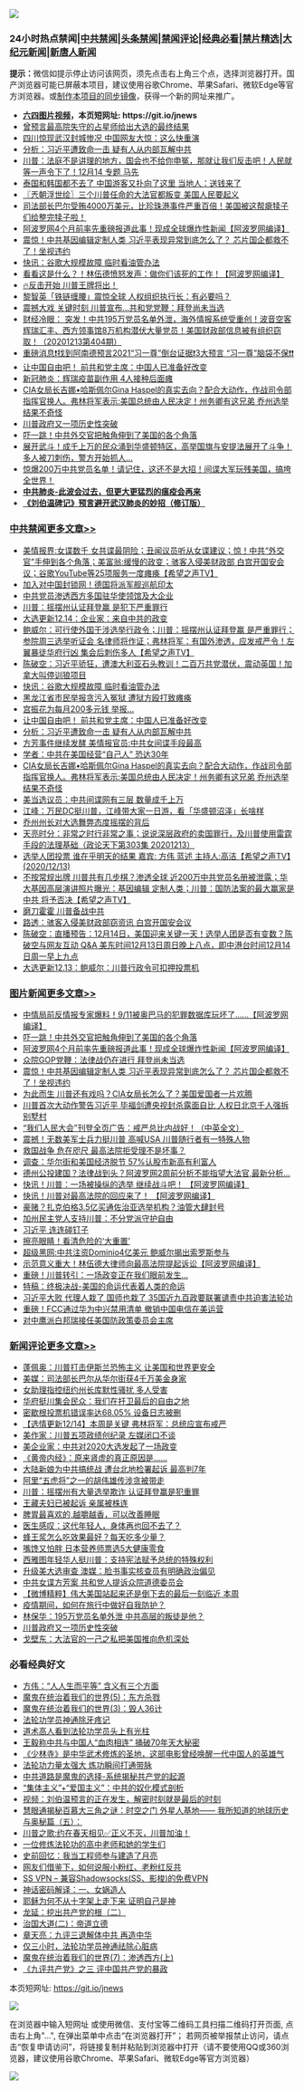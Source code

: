 ![](https://raw.githubusercontent.com/fqnews/bnews/master/64photo/fqnews-qr.jpg)

<div id="tt">
<h3>24小时热点禁闻|<a href="#%E4%B8%AD%E5%85%B1%E7%A6%81%E9%97%BB%E6%9B%B4%E5%A4%9A%E6%96%87%E7%AB%A0">中共禁闻</a>|<a href="#%E5%9B%BE%E7%89%87%E6%96%B0%E9%97%BB%E6%9B%B4%E5%A4%9A%E6%96%87%E7%AB%A0">头条禁闻</a>|<a href="#%E6%96%B0%E9%97%BB%E8%AF%84%E8%AE%BA%E6%9B%B4%E5%A4%9A%E6%96%87%E7%AB%A0">禁闻评论|<a href="#%E5%BF%85%E7%9C%8B%E7%BB%8F%E5%85%B8%E5%A5%BD%E6%96%87">经典必看|<a href="/video.md#%E7%A6%81%E7%89%87%E7%B2%BE%E9%80%89">禁片精选</a>|<a href="https://github.com/fqnews/djy/blob/master/gb/nf1351518.md#1">大纪元新闻</a>|<a href="https://github.com/fqnews/ntdtv/blob/master/gb/prog204.md#1">新唐人新闻</a></h3>
<div><b>提示：</b>微信如提示停止访问该网页，须先点击右上角三个点，选择浏览器打开。国产浏览器可能已屏蔽本项目，建议使用谷歌Chrome、苹果Safari、微软Edge等官方浏览器。或<a href="https://github.com/fqnews/bnews/blob/master/%E5%88%B6%E4%BD%9Cgit%E7%A6%81%E9%97%BB%E9%95%9C%E5%83%8F.md">制作本项目的同步镜像</a>，获得一个新的网址来推广。</div>
<ul>
<li><b><a href="http://d1.bdrive.tk/64.mp4" target="_blank">六四图片视频</a>，本页短网址: https://git.io/jnews</b></li>
<li><a href="/comments/20201214/1447307.md">曾预言最高院失守的占星师给出大选的最终结果</a></li>
<li><a href="/worldnews/20201214/1447243.md">四川惊现武汉封城惨况 中国网友大惊：这么快重演</a></li>
<li><a href="/cbnews/20201214/1447552.md">分析：习近平遭致命一击 疑有人从内部瓦解中共</a></li>
<li><a href="/bannedvideo/20201214/1447266.md">川普：法庭不是讲理的地方，国会也不给你申冤，那就让我们反击吧！人民就等一声令下了！12月14 专题  马先</a></li>
<li><a href="/funmedia/20201214/1447295.md">泰国和韩国都不去了 中国游客又扑向了这里 当地人：送钱来了</a></li>
<li><a href="/ssgc/20201214/1447244.md">〖兲朝浮世绘〗三个川普任命的大法官都叛变 美国人民要起义</a></li>
<li><a href="/bannedvideo/20201214/1447640.md">司法部长巴尔受贿4000万美元，比珍珠港事件严重百倍！美国被这帮瘪犊子们给整完犊子啦！</a></li>
<li><a href="/topimagenews/20201214/1447438.md">阿波罗网4个月前率先重磅报道此事！现成全球爆炸性新闻【阿波罗网编译】</a></li>
<li><a href="/topimagenews/20201214/1447268.md">震惊！中共基因编辑定制人类 习近平表现异常到底怎么了？ 芯片国企都救不了！坐视违约</a></li>
<li><a href="/cbnews/20201214/1447616.md">快讯：谷歌大规模故障 临时看油管办法</a></li>
<li><a href="/cnnews/20201214/1447530.md">看看这是什么？！林伍德愤怒发声：做你们该死的工作！【阿波罗网编译】</a></li>
<li><a href="/taiwannews/20201214/1447516.md">🔥反击开始 川普王牌将出！</a></li>
<li><a href="/cnnews/20201214/1447383.md">黎智英「铁链缠腰」震惊全球 人权组织执行长：有必要吗？</a></li>
<li><a href="/cnnews/20201214/1447626.md">震撼大戏 关键时刻 川普宣布...共和党党鞭：拜登尚未当选</a></li>
<li><a href="/bannedvideo/20201214/1447276.md">财经冷眼：  突发！中共195万党员名单外泄，海外情报系统受重创！波音空客辉瑞汇丰、西方领事馆8万机构潜伏大量党员！美国财政部信息被有组织窃取！（20201213第404期）</a></li>
<li><a href="/bannedvideo/20201214/1447342.md">重磅消息❗找到阿南德预言2021“习一尊”倒台证据❗3大预言 “习一尊”脑袋不保❗❗</a></li>
<li><a href="/cbnews/20201214/1447560.md">让中国自由吧！ 前共和党主席：中国人已准备好改变</a></li>
<li><a href="/cnnews/20201214/1447240.md">新冠肺炎：辉瑞疫苗副作用 4人接种后面瘫</a></li>
<li><a href="/cbnews/20201214/1447489.md">CIA女局长吉娜•哈斯佩尔Gina Haspel的真实去向？配合大动作，作战司令部指挥官换人。弗林将军表示:美国总统由人民决定！州务卿有这兄弟 乔州选举结果不奇怪</a></li>
<li><a href="/comments/20201214/1447401.md">川普政府又一项历史性突破</a></li>
<li><a href="/topimagenews/20201214/1447551.md">吓一跳！中共外交官把触角伸到了美国的各个角落</a></li>
<li><a href="/comments/20201214/1447222.md">展开武斗！成千上万的民众涌到华盛顿特区，高举国旗与安提法展开了斗争！多人被刀刺伤，警方开始抓人…</a></li>
<li><a href="/bannedvideo/20201214/1447293.md">惊爆200万中共党员名单！请记住，这还不是大招！间谍大军玩残美国，搞垮全世界！</a></li>
<li><b><a href="/comments/20200211/1275071.md" target="_blank">中共肺炎-此波会过去，但更大更猛烈的瘟疫会再来</a></b></li>
<li><b><a href="/comments/20200207/1272816.md" target="_blank">《刘伯温碑记》预言避开武汉肺炎的妙招（修订版）</a></b></li>
</ul>
</div>

<div class="catlist">
<h3><a href="/cbnews/" target="_blank">中共禁闻</a><span><a href="/cbnews/" target="_blank" rel="nofollow">更多文章>></a></span></h3>
<ul>
<li><a href="/cbnews/20201215/1447758.md" target="_blank">美情报界:女谍数千 女共谍最阴险；丑闻议员听从女谍建议；惊！中共“外交官”手伸到各个角落；美富翁:缓慢的政变；骇客入侵美财政部 白宫开国安会议；谷歌YouTube等25项服务一度瘫痪【希望之声TV】</a></li>
<li><a href="/cbnews/20201214/1447723.md" target="_blank">加入对中国封锁网！德国将派军舰巡航印太</a></li>
<li><a href="/cbnews/20201214/1447672.md" target="_blank">中共党员渗透西方多国驻华使领馆及大企业</a></li>
<li><a href="/cbnews/20201214/1447663.md" target="_blank">川普：摇摆州认证拜登赢 是犯下严重罪行</a></li>
<li><a href="/cbnews/20201214/1447662.md" target="_blank">大选更新12.14：企业家：来自中共的政变</a></li>
<li><a href="/cbnews/20201214/1447655.md" target="_blank">鲍威尔：可行使外国干涉选举行政令；川普：摇摆州认证拜登赢 是严重罪行；参院周三选举听证会 名律师将作证；弗林将军：有国外渗透，应发戒严令！左翼暴徒华府行凶 集会后刺伤多人【希望之声TV】</a></li>
<li><a href="/cbnews/20201214/1447636.md" target="_blank">陈破空：习近平骄狂，遭澳大利亚石头教训！二百万共党潜伏，震动英国！加拿大叫停训狼项目</a></li>
<li><a href="/cbnews/20201214/1447616.md" target="_blank">快讯：谷歌大规模故障 临时看油管办法</a></li>
<li><a href="/cbnews/20201214/1447590.md" target="_blank">黑龙江省市民举报贪污入冤狱 遭狱方殴打致瘫痪</a></li>
<li><a href="/cbnews/20201214/1447571.md" target="_blank">宫振花为每月200多元钱 举报…</a></li>
<li><a href="/cbnews/20201214/1447560.md" target="_blank">让中国自由吧！ 前共和党主席：中国人已准备好改变</a></li>
<li><a href="/cbnews/20201214/1447552.md" target="_blank">分析：习近平遭致命一击 疑有人从内部瓦解中共</a></li>
<li><a href="/cbnews/20201214/1447522.md" target="_blank">方芳事件继续发酵 美情报官员:中共女间谍手段最高</a></li>
<li><a href="/cbnews/20201214/1447505.md" target="_blank">学者：中共在美国经营“自己人” 恐达30年</a></li>
<li><a href="/cbnews/20201214/1447489.md" target="_blank">CIA女局长吉娜•哈斯佩尔Gina Haspel的真实去向？配合大动作，作战司令部指挥官换人。弗林将军表示:美国总统由人民决定！州务卿有这兄弟 乔州选举结果不奇怪</a></li>
<li><a href="/cbnews/20201214/1447488.md" target="_blank">美当选议员：中共间谍网有三层 数量成千上万</a></li>
<li><a href="/cbnews/20201214/1447486.md" target="_blank">江峰：万民DC挺川普，江峰带大家一日游，看「华盛顿沼泽」长啥样</a></li>
<li><a href="/cbnews/20201214/1447474.md" target="_blank">乔州州长对大选舞弊态度摇摆的背后</a></li>
<li><a href="/cbnews/20201214/1447369.md" target="_blank">天亮时分：非常之时行非常之事；说说深层政府的卖国罪行，及川普使用雷霆手段的法理基础（政论天下第303集 20201213）</a></li>
<li><a href="/cbnews/20201214/1447334.md" target="_blank">选举人团投票 谁在乎明天的结果   嘉宾: 方伟 蓝述 主持人:高洁【希望之声TV】(2020/12/13)</a></li>
<li><a href="/cbnews/20201214/1447296.md" target="_blank">不按常规出牌 川普共有几步棋？渗透全球 近200万中共党员名册被泄露；华大基因高层演讲照片曝光：基因编辑 定制人类；川普：国防法案的最大赢家是中共 将予否决【希望之声TV】</a></li>
<li><a href="/cbnews/20201214/1447294.md" target="_blank">磨刀霍霍 川普备战中共</a></li>
<li><a href="/cbnews/20201214/1447270.md" target="_blank">路透：骇客入侵美财政部窃资讯 白宫开国安会议</a></li>
<li><a href="/cbnews/20201214/1447267.md" target="_blank">陈破空：直播预告：12月14日，美国迎来关键一天！选举人团是否有变数？陈破空与网友互动 Q&amp;A 美东时间12月13日周日晚上八点，即中港台时间12月14日周一早上九点</a></li>
<li><a href="/cbnews/20201214/1447265.md" target="_blank">大选更新12.13：鲍威尔：川普行政令可扣押投票机</a></li>

</ul>
</div>
<div class="catlist">
<h3><a href="/topimagenews/" target="_blank">图片新闻</a><span><a href="/topimagenews/" target="_blank" rel="nofollow">更多文章>></a></span></h3>
<ul>
<li><a href="/topimagenews/20201215/1447779.md" target="_blank">中情局前反情报专家爆料！9/11被奥巴马的犯罪数据库玩坏了……【阿波罗网编译】</a></li>
<li><a href="/topimagenews/20201214/1447551.md" target="_blank">吓一跳！中共外交官把触角伸到了美国的各个角落</a></li>
<li><a href="/topimagenews/20201214/1447438.md" target="_blank">阿波罗网4个月前率先重磅报道此事！现成全球爆炸性新闻【阿波罗网编译】</a></li>
<li><a href="/topimagenews/20201214/1447269.md" target="_blank">众院GOP党鞭：法律战仍在进行 拜登尚未当选</a></li>
<li><a href="/topimagenews/20201214/1447268.md" target="_blank">震惊！中共基因编辑定制人类 习近平表现异常到底怎么了？ 芯片国企都救不了！坐视违约</a></li>
<li><a href="/topimagenews/20201214/1447208.md" target="_blank">为此而生 川普还有戏吗？CIA女局长怎么了？美国爱国者一片欢腾</a></li>
<li><a href="/topimagenews/20201213/1446977.md" target="_blank">川普首次大动作警告习近平 毕福剑遭央视封杀露面自比 人权日北京千人强拆别墅村</a></li>
<li><a href="/comments/20201213/1446945.md" target="_blank">&#8220;我们人民大会&#8221;刊登全页广告：戒严总比内战好！（中英全文）</a></li>
<li><a href="/topimagenews/20201213/1446790.md" target="_blank">震撼！无数美军士兵力挺川普 高喊USA 川普随行者有一特殊人物</a></li>
<li><a href="/topimagenews/20201213/1446728.md" target="_blank">救国战争 危在咫尺 最高法院拒受理不是坏事？</a></li>
<li><a href="/topimagenews/20201213/1446626.md" target="_blank">调查：华尔街和美国经济脱节 57%认股市新高有利富人</a></li>
<li><a href="/topimagenews/20201213/1446563.md" target="_blank">德州公投建国？法律战到头？阿波罗网2周前分析不能指望大法官,最新分析…</a></li>
<li><a href="/topimagenews/20201212/1446361.md" target="_blank">快讯！川普：一场被操纵的选举 继续战斗吧！ 【阿波罗网编译】</a></li>
<li><a href="/topimagenews/20201212/1446341.md" target="_blank">快讯！川普对最高法院的回应来了！ 【阿波罗网编译】</a></li>
<li><a href="/topimagenews/20201212/1446304.md" target="_blank">豪赌？扎克伯格3.5亿买通佐治亚选举机构？油管大肆封号</a></li>
<li><a href="/topimagenews/20201212/1446247.md" target="_blank">加州民主党人支持川普：不分党派守护自由</a></li>
<li><a href="/topimagenews/20201212/1446093.md" target="_blank">习近平 连连碰钉子</a></li>
<li><a href="/topimagenews/20201212/1446067.md" target="_blank">擦亮眼睛！看清危险的‘大重置’</a></li>
<li><a href="/topimagenews/20201212/1446060.md" target="_blank">超级黑网:中共注资Dominio4亿美元 鲍威尔揭出索罗斯参与</a></li>
<li><a href="/topimagenews/20201211/1445830.md" target="_blank">示范意义重大！林伍德大律师向最高法院提起诉讼【阿波罗网编译】</a></li>
<li><a href="/topimagenews/20201211/1445730.md" target="_blank">重磅！川普转引：一场政变正在我们眼前发生&#8230;</a></li>
<li><a href="/comments/20201211/1445650.md" target="_blank">特稿：终极决战-美国的命运代表着人类的命运</a></li>
<li><a href="/topimagenews/20201211/1445632.md" target="_blank">习近平大败 代理人栽了 国师也栽了 35国近九百政要联署谴责中共迫害法轮功</a></li>
<li><a href="/topimagenews/20201211/1445607.md" target="_blank">重磅！FCC通过华为中兴禁用清单 撤销中国电信在美运营</a></li>
<li><a href="/topimagenews/20201211/1445525.md" target="_blank">对中鹰派白邦瑞接任美国防政策委员会主席</a></li>

</ul>
</div>
<div class="catlist">
<h3><a href="/comments/" target="_blank">新闻评论</a><span><a href="/comments/" target="_blank" rel="nofollow">更多文章>></a></span></h3>
<ul>
<li><a href="/comments/20201215/1447775.md" target="_blank">蓬佩奥：川普打击伊斯兰恐怖主义 让美国和世界更安全</a></li>
<li><a href="/comments/20201215/1447774.md" target="_blank">美媒：司法部长巴尔从华尔街获4千万美金身家</a></li>
<li><a href="/comments/20201215/1447767.md" target="_blank">女助理指控纽约州长库默性骚扰 多人受害</a></li>
<li><a href="/comments/20201215/1447766.md" target="_blank">华府挺川集会民众：我们在扞卫最后的自由之地</a></li>
<li><a href="/comments/20201215/1447765.md" target="_blank">密歇根投票机错误率达68.05% 设备日志被删</a></li>
<li><a href="/comments/20201215/1447754.md" target="_blank">【选情更新12/14】本周是关键 弗林将军：总统应宣布戒严</a></li>
<li><a href="/comments/20201215/1447738.md" target="_blank">美作家：川普五项政绩创纪录 左媒闭口不谈</a></li>
<li><a href="/comments/20201215/1447729.md" target="_blank">美企业家：中共对2020大选发起了一场政变</a></li>
<li><a href="/comments/20201214/1447673.md" target="_blank">《黄帝内经》：原来肾虚的真正原因是……</a></li>
<li><a href="/comments/20201214/1447671.md" target="_blank">大陆新娘为中共搞统战 遭台北地检署起诉 最高判7年</a></li>
<li><a href="/comments/20201214/1447643.md" target="_blank">阿里“五虎将”之一的胡伟雄传涉贪被带走</a></li>
<li><a href="/comments/20201214/1447642.md" target="_blank">川普：摇摆州有大量选举欺诈 认证拜登赢是犯重罪</a></li>
<li><a href="/comments/20201214/1447600.md" target="_blank">王藏夫妇已被起诉 亲属被株连</a></li>
<li><a href="/comments/20201214/1447578.md" target="_blank">脾胃最喜欢的,越嚼越香，可以改善睡眠</a></li>
<li><a href="/comments/20201214/1447577.md" target="_blank">医生感叹：这代年轻人，身体再也回不去了？</a></li>
<li><a href="/comments/20201214/1447576.md" target="_blank">蜂王浆怎么吃效果最好？每天吃多少量？</a></li>
<li><a href="/comments/20201214/1447575.md" target="_blank">嘴馋又怕胖 日本营养师票选5大健康零食</a></li>
<li><a href="/comments/20201214/1447562.md" target="_blank">西雅图年轻华人挺川普：支持宪法赋予总统的特殊权利</a></li>
<li><a href="/comments/20201214/1447535.md" target="_blank">升级美大选审查 澳媒：脸书事实核查员有明确政治偏见</a></li>
<li><a href="/comments/20201214/1447473.md" target="_blank">中共女谍方芳案 共和党人提诉众院道德委员会</a></li>
<li><a href="/comments/20201214/1447443.md" target="_blank">【微博精粹】伟大美国站起来还是倒下去的最后一刻临近 本周</a></li>
<li><a href="/comments/20201214/1447412.md" target="_blank">疫情期间，如何在旅行中做好自我防护？</a></li>
<li><a href="/comments/20201214/1447402.md" target="_blank">林保华：195万党员名单外泄 中共高层的叛徒是他？</a></li>
<li><a href="/comments/20201214/1447401.md" target="_blank">川普政府又一项历史性突破</a></li>
<li><a href="/comments/20201214/1447400.md" target="_blank">戈壁东：大法官的一己之私把美国推向危机深处</a></li>

</ul>
</div>

<div class="catlist">
<h3>必看经典好文</h3>
<ul>
<li><a href="/comments/20200720/1363377.md" target="_blank">方伟：“人人生而平等” 含义有三个方面</a></li>
<li><a href="/topimagenews/20180524/946967.md" target="_blank">魔鬼在统治着我们的世界(5)：东方杀戮</a></li>
<li><a href="/topimagenews/20180521/945342.md" target="_blank">魔鬼在统治着我们的世界(3)：毁人36计</a></li>
<li><a href="/health/20170626/780263.md" target="_blank">法轮功学员神通除牙疼记</a></li>
<li><a href="/comments/20200227/1284657.md" target="_blank">道术高人看到法轮功学员头上有光柱</a></li>
<li><a href="/cbnews/20200730/1371580.md" target="_blank">王毅称中共与中国人“血肉相连” 捅破70年天大秘密</a></li>
<li><a href="/comments/20201013/1412612.md" target="_blank">《少林寺》是中华武术修炼的圣地，这部电影曾经唤醒一代中国人的英雄气</a></li>
<li><a href="/cbnews/20200816/1381005.md" target="_blank">法轮功力量太强大 炼功瞬间打通带脉</a></li>
<li><a href="/comments/20181209/1044543.md" target="_blank">中共道路是魔鬼的选择-系统揭秘共产党的起源</a></li>
<li><a href="/comments/20201007/1409565.md" target="_blank">“集体主义”+“爱国主义”：中共的奴化模式剖析</a></li>
<li><a href="/comments/20200628/1351782.md" target="_blank">视频：刘伯温预言的正在发生，解密时刻就是最后的时刻</a></li>
<li><a href="/cbnews/20170907/819423.md" target="_blank">慧眼通揭秘百慕大三角之谜：时空之门 外星人基地—— 我所知道的地球历史与奥秘篇（五）：</a></li>
<li><a href="/bannedvideo/20201206/1443210.md" target="_blank">川普之歌:约在春天相见✅正义不灭，川普加油！</a></li>
<li><a href="/cbnews/20200702/1354550.md" target="_blank">一位修炼法轮功的高中老师和她的学生们</a></li>
<li><a href="/aomi/history/20141104/323033.md" target="_blank">史前回忆：我当工程师参与建造了月亮</a></li>
<li><a href="/comments/20200712/1359630.md" target="_blank">网友们借鉴下，如何说服小粉红、老粉红反共</a></li>
<li><a href="/comments/20191231/1250654.md" target="_blank">SS VPN &#8211; 兼容Shadowsocks(SS、影梭)的免费VPN</a></li>
<li><a href="/comments/20200609/1342224.md" target="_blank">神话密码解译：一、女娲造人</a></li>
<li><a href="/ccpdope/20190803/1168965.md" target="_blank">耶稣为何不从十字架上走下来 证明自己是神</a></li>
<li><a href="/comments/20200928/1404653.md" target="_blank">龙延：挖出共产党的根（二）</a></li>
<li><a href="/cbnews/20180308/911611.md" target="_blank">治国大道(二)：帝道立德</a></li>
<li><a href="/comments/20131119/1029445.md" target="_blank">章天亮：九评三退解体中共 再造中华</a></li>
<li><a href="/health/20170626/780270.md" target="_blank">仅三小时，法轮功学员神通祛除心脏病</a></li>
<li><a href="/topimagenews/20180527/948369.md" target="_blank">魔鬼在统治着我们的世界(7)：渗透西方(上)</a></li>
<li><a href="/bookonline/20131116/201054.md" target="_blank">《九评共产党》之三 评中国共产党的暴政</a></li>

</ul>
</div>

本页短网址: https://git.io/jnews

![](https://raw.githubusercontent.com/fqnews/bnews/master/64photo/fqnews-qr.jpg)

在浏览器中输入短网址 或使用微信、支付宝等二维码工具扫描二维码打开页面, 点击右上角"...", 在弹出菜单中点击“在浏览器打开”； 若网页被举报禁止访问，请点击“恢复申请访问”，将链接复制并粘贴到浏览器中打开（请不要使用QQ或360浏览器，建议使用谷歌Chrome、苹果Safari、微软Edge等官方浏览器）

![](https://raw.githubusercontent.com/fqnews/bnews/master/64photo/wx.jpg)